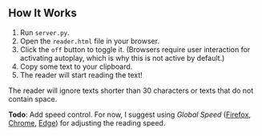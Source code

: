 ## How It Works

1. Run `server.py`.
2. Open the `reader.html` file in your browser.
3. Click the `off` button to toggle it. (Browsers require user interaction for activating autoplay, which is why this is not active by default.)
4. Copy some text to your clipboard.
5. The reader will start reading the text!

The reader will ignore texts shorter than 30 characters or texts that do not contain space.

**Todo**: Add speed control. For now, I suggest using *Global Speed* ([Firefox](https://addons.mozilla.org/en-US/firefox/addon/global-speed/), [Chrome](https://chromewebstore.google.com/detail/global-speed/jpbjcnkcffbooppibceonlgknpkniiff), [Edge](https://microsoftedge.microsoft.com/addons/detail/global-speed/mjhlabbcmjflkpjknnicihkfnmbdfced)) for adjusting the reading speed.
